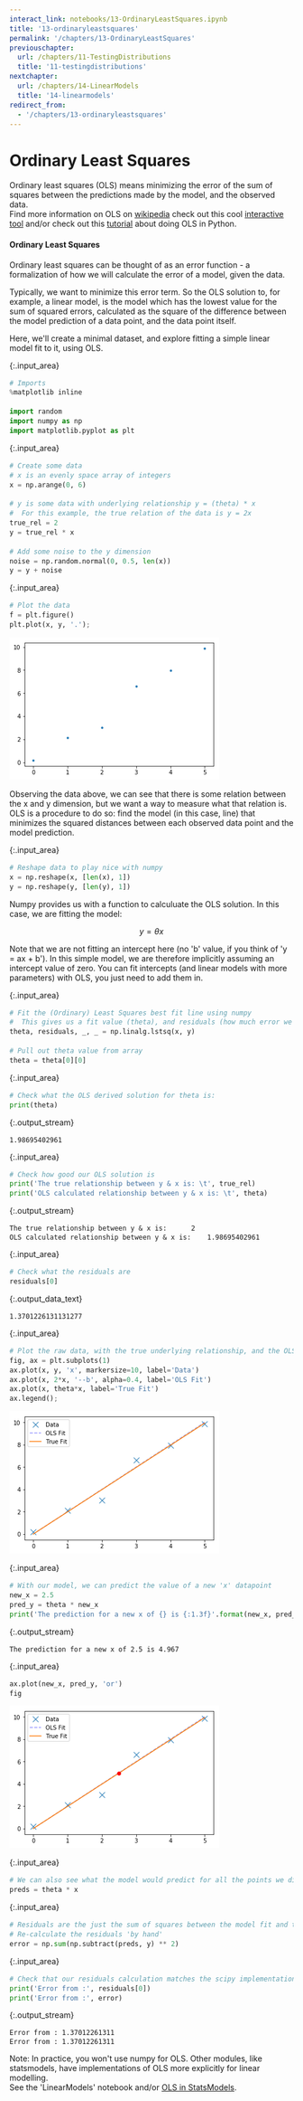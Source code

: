 ```yaml
---
interact_link: notebooks/13-OrdinaryLeastSquares.ipynb
title: '13-ordinaryleastsquares'
permalink: '/chapters/13-OrdinaryLeastSquares'
previouschapter:
  url: /chapters/11-TestingDistributions
  title: '11-testingdistributions'
nextchapter:
  url: /chapters/14-LinearModels
  title: '14-linearmodels'
redirect_from:
  - '/chapters/13-ordinaryleastsquares'
---
```


# Ordinary Least Squares

<div class="alert alert-success">
Ordinary least squares (OLS) means minimizing the error of the sum of squares between the predictions made by the model, and the observed data. 
</div>

<div class="alert alert-info">
Find more information on OLS on
<a href=https://en.wikipedia.org/wiki/Ordinary_least_squares>wikipedia</a>
check out this cool 
<a href=http://setosa.io/ev/ordinary-least-squares-regression/>interactive tool</a>
and/or check out this 
<a href=https://www.datarobot.com/blog/ordinary-least-squares-in-python/>tutorial</a>
about doing OLS in Python.
</div>

#### Ordinary Least Squares

Ordinary least squares can be thought of as an error function - a formalization of how we will calculate the error of a model, given the data. 

Typically, we want to minimize this error term. So the OLS solution to, for example, a linear model, is the model which has the lowest value for the sum of squared errors, calculated as the square of the difference between the model prediction of a data point, and the data point itself.

Here, we'll create a minimal dataset, and explore fitting a simple linear model fit to it, using OLS.



{:.input_area}
```python
# Imports
%matplotlib inline

import random
import numpy as np
import matplotlib.pyplot as plt
```




{:.input_area}
```python
# Create some data
# x is an evenly space array of integers
x = np.arange(0, 6)

# y is some data with underlying relationship y = (theta) * x
#  For this example, the true relation of the data is y = 2x
true_rel = 2
y = true_rel * x

# Add some noise to the y dimension
noise = np.random.normal(0, 0.5, len(x))
y = y + noise
```




{:.input_area}
```python
# Plot the data
f = plt.figure()
plt.plot(x, y, '.');
```



![png](../images/./_chapters/13-OrdinaryLeastSquares_5_0.png)


Observing the data above, we can see that there is some relation between the x and y dimension, but we want a way to measure what that relation is. OLS is a procedure to do so: find the model (in this case, line) that minimizes the squared distances between each observed data point and the model prediction. 



{:.input_area}
```python
# Reshape data to play nice with numpy
x = np.reshape(x, [len(x), 1])
y = np.reshape(y, [len(y), 1])
```


Numpy provides us with a function to calculuate the OLS solution. In this case, we are fitting the model:

$$y = \theta x $$

Note that we are not fitting an intercept here (no 'b' value, if you think of 'y = ax + b'). In this simple model, we are therefore implicitly assuming an intercept value of zero. You can fit intercepts (and linear models with more parameters) with OLS, you just need to add them in. 



{:.input_area}
```python
# Fit the (Ordinary) Least Squares best fit line using numpy
#  This gives us a fit value (theta), and residuals (how much error we have in this fit)
theta, residuals, _, _ = np.linalg.lstsq(x, y)

# Pull out theta value from array
theta = theta[0][0]
```




{:.input_area}
```python
# Check what the OLS derived solution for theta is:
print(theta)
```


{:.output_stream}
```
1.98695402961

```



{:.input_area}
```python
# Check how good our OLS solution is
print('The true relationship between y & x is: \t', true_rel)
print('OLS calculated relationship between y & x is: \t', theta)
```


{:.output_stream}
```
The true relationship between y & x is: 	 2
OLS calculated relationship between y & x is: 	 1.98695402961

```



{:.input_area}
```python
# Check what the residuals are
residuals[0]
```





{:.output_data_text}
```
1.3701226131131277
```





{:.input_area}
```python
# Plot the raw data, with the true underlying relationship, and the OLS fit
fig, ax = plt.subplots(1)
ax.plot(x, y, 'x', markersize=10, label='Data')
ax.plot(x, 2*x, '--b', alpha=0.4, label='OLS Fit')
ax.plot(x, theta*x, label='True Fit')
ax.legend();
```



![png](../images/./_chapters/13-OrdinaryLeastSquares_13_0.png)




{:.input_area}
```python
# With our model, we can predict the value of a new 'x' datapoint
new_x = 2.5
pred_y = theta * new_x
print('The prediction for a new x of {} is {:1.3f}'.format(new_x, pred_y))
```


{:.output_stream}
```
The prediction for a new x of 2.5 is 4.967

```



{:.input_area}
```python
ax.plot(new_x, pred_y, 'or')
fig
```





![png](../images/./_chapters/13-OrdinaryLeastSquares_15_0.png)





{:.input_area}
```python
# We can also see what the model would predict for all the points we did observe
preds = theta * x
```




{:.input_area}
```python
# Residuals are the just the sum of squares between the model fit and the observed data points
# Re-calculate the residuals 'by hand'
error = np.sum(np.subtract(preds, y) ** 2)
```




{:.input_area}
```python
# Check that our residuals calculation matches the scipy implementation
print('Error from :', residuals[0])
print('Error from :', error)
```


{:.output_stream}
```
Error from : 1.37012261311
Error from : 1.37012261311

```

<div class="alert alert-success">
Note: In practice, you won't use numpy for OLS. Other modules, like statsmodels, have implementations of OLS more explicitly for linear modelling. </div>

<div class="alert alert-info">
See the 'LinearModels' notebook and/or 
<a href=http://www.statsmodels.org/dev/generated/statsmodels.regression.linear_model.OLS.html>OLS in StatsModels</a>.
</div>
